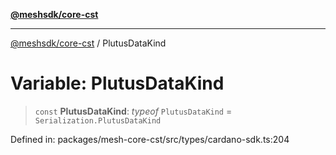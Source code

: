 [**@meshsdk/core-cst**](../README.md)

***

[@meshsdk/core-cst](../globals.md) / PlutusDataKind

# Variable: PlutusDataKind

> `const` **PlutusDataKind**: *typeof* `PlutusDataKind` = `Serialization.PlutusDataKind`

Defined in: packages/mesh-core-cst/src/types/cardano-sdk.ts:204
